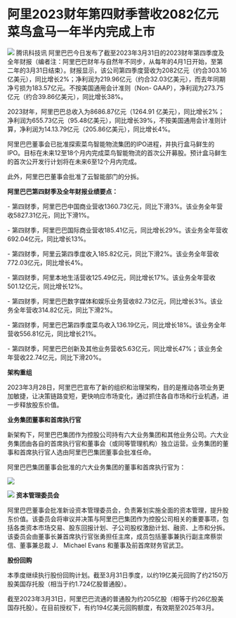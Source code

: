 # 阿里2023财年第四财季营收2082亿元 菜鸟盒马一年半内完成上市

![](https://inews.gtimg.com/news_bt/OMmf9W74bCtPNMaBXiovRFeqjHF8rxUMtsK_f5sfrOXEEAA/1000)
腾讯科技讯
阿里巴巴今日发布了截至2023年3月31日的2023财年第四季度及全年财报（编者注：阿里巴巴财年与自然年不同步，从每年的4月1日开始，至第二年的3月31日结束）。财报显示，该公司第四季度营收为2082亿元（约合303.16亿美元），同比增长2%；净利润为219.96亿元（约合32.03亿美元），而去年同期净亏损为183.57亿元。不按美国通用会计准则（Non-
GAAP），净利润为273.75亿元（约合39.86亿美元），同比增长38%。

2023财年，阿里巴巴总收入为8686.87亿元（1264.91
亿美元），同比增长2%；净利润为655.73亿元（95.48亿美元），同比增长39%，不按美国通用会计准则计算，净利润为14.13.79亿元（205.86亿美元），同比增长4%。

阿里巴巴董事会已批准探索菜鸟智能物流集团的IPO进程，并执行盒马鲜生的IPO。目标在未来12至18个月内完成菜鸟智能物流的首次公开募股。预计盒马鲜生的首次公开发行计划将在未来6至12个月内完成。

此外，阿里巴巴董事会批准了云智能部门的分拆。

**阿里巴巴第四财季及全年财报业绩要点：**

\- 第四财季，阿里巴巴中国商业营收1360.73亿元，同比下滑3%。该业务全年营收5827.31亿元，同比下滑1%。

\- 第四财季，阿里巴巴国际商业营收185.41亿元，同比增长29%。该业务全年营收692.04亿元，同比增长13%。

\- 第四财季，阿里云第四季度收入185.82亿元，同比下滑2%。该业务全年营收772.03亿元，同比增长4%。

\- 第四财季，阿里本地生活营收125.49亿元，同比增长17%。该业务全年营收501.12亿元，同比增长12%。

\- 第四财季，阿里巴巴数字媒体和娱乐业务营收82.73亿元，同比增长3%。该业务全年营收314.82亿元，同比下滑2%。

\- 第四财季，阿里巴巴第四季度菜鸟收入136.19亿元，同比增长18%。该业务全年营收556.81亿元，同比增长21%。

\- 第四财季，阿里巴巴创新及其他业务营收5.63亿元，同比增长47%；该业务全年营收22.74亿元，同比下滑20%。

**架构重组**

2023年3月28日，阿里巴巴宣布了新的组织和治理架构，目的是推动各项业务更加敏捷，让决策链路变短，更快响应市场变化，通过抓住各自市场和行业机遇，进一步释放股东价值。

**业务集团董事和首席执行官**

新架构下，阿里巴巴集团作为控股公司持有六大业务集团和其他业务公司。六大业务集团由各自的首席执行官和董事会（或同等管理机构）独立运营。业务集团的董事和首席执行官人选由阿里巴巴集团董事会批准任命。

阿里巴巴集团董事会批准的六大业务集团的董事和首席执行官为：

![](https://inews.gtimg.com/news_bt/O8V805rMaWfjZnrzEhqdoyvsaApai_0wsLxrFfBSlF3GkAA/1000)

![](https://inews.gtimg.com/news_bt/OW7eEbkbMbBm34XAKUFlXXM7-3dwgsDNjlrOV-j_S7JxIAA/1000)
**资本管理委员会**

阿里巴巴董事会批准新设资本管理委员会，负责筹划实施全面的资本管理，提升股东价值。该委员会将审议并决策与阿里巴巴集团作为控股公司相关的重要事项，包括各类资本市场交易、股东回报计划、子公司股权激励计划、融资、上市和分拆。该委员会由董事长兼首席执行官张勇担任主席，成员包括董事兼执行副主席蔡崇信、董事兼总裁
J． Michael Evans 和董事及前首席财务官武卫。

**股份回购**

本季度继续执行股份回购计划。截至3月31日季度，以约19亿美元回购了约2150万股美国存托股（相当于约1.724亿股普通股）。

截至2023年3月31日，阿里巴巴流通的普通股为约205亿股（相等于约26亿股美国存托股）。在目前授权下，有约194亿美元回购额度，有效期至2025年3月。

